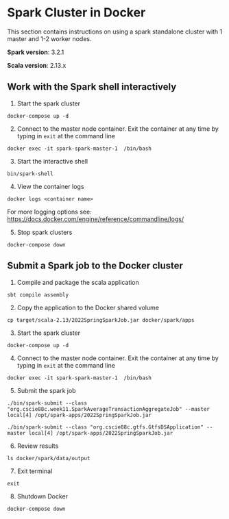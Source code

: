 # Spark Cluster in Docker
This section contains instructions on using a spark standalone cluster with 1 master and 1-2 worker nodes.

**Spark version**: 3.2.1

**Scala version**: 2.13.x

## Work with the Spark shell interactively
1. Start the spark cluster
```
docker-compose up -d

```

2. Connect to the master node container. Exit the container at any time by typing in ```exit``` at the command line
```
docker exec -it spark-spark-master-1  /bin/bash
```

3. Start the interactive shell
```
bin/spark-shell
```

4. View the container logs
```
docker logs <container name>
```
For more logging options see: https://docs.docker.com/engine/reference/commandline/logs/


5. Stop spark clusters
```
docker-compose down
```

## Submit a Spark job to the Docker cluster
1. Compile and package the scala application
```
sbt compile assembly
```

2. Copy the application to the Docker shared volume
```
cp target/scala-2.13/2022SpringSparkJob.jar docker/spark/apps
```

3. Start the spark cluster
```
docker-compose up -d
```

4. Connect to the master node container. Exit the container at any time by typing in ```exit``` at the command line
```
docker exec -it spark-spark-master-1  /bin/bash
```

5. Submit the spark job
```
./bin/spark-submit --class "org.cscie88c.week11.SparkAverageTransactionAggregateJob" --master local[4] /opt/spark-apps/2022SpringSparkJob.jar

./bin/spark-submit --class "org.cscie88c.gtfs.GtfsDSApplication" --master local[4] /opt/spark-apps/2022SpringSparkJob.jar
```

6. Review results
```
ls docker/spark/data/output
```

7. Exit terminal
```
exit
```

8. Shutdown Docker
```
docker-compose down
```